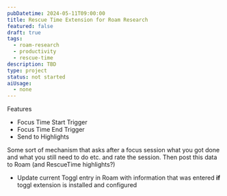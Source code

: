 ```yaml
---
pubDatetime: 2024-05-11T09:00:00
title: Rescue Time Extension for Roam Research
featured: false
draft: true
tags:
  - roam-research
  - productivity
  - rescue-time
description: TBD
type: project
status: not started
aiUsage:
  - none
---
```


Features

- Focus Time Start Trigger
- Focus Time End Trigger
- Send to Highlights

Some sort of mechanism that asks after a focus session what you got done and what you still need to do etc. and rate the session. Then post this data to Roam (and RescueTime highlights?)

- Update current Toggl entry in Roam with information that was entered **if** toggl extension is installed and configured

